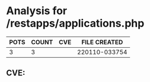 # Analysis for /restapps/applications.php
| POTS | COUNT | CVE | FILE CREATED |
|---|---|---|---|
| 3 | 3 | | 220110-033754 |

## CVE: 